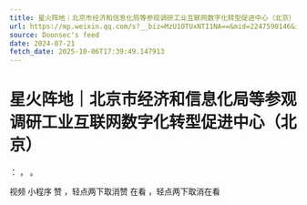 ```yaml
---
title: 星火阵地｜北京市经济和信息化局等参观调研工业互联网数字化转型促进中心（北京）
url: https://mp.weixin.qq.com/s?__biz=MzU1OTUxNTI1NA==&mid=2247590146&idx=1&sn=8b746f0c080558d6f25ec4101973d98d
source: Doonsec's feed
date: 2024-07-21
fetch_date: 2025-10-06T17:39:49.147913
---
```


# 星火阵地｜北京市经济和信息化局等参观调研工业互联网数字化转型促进中心（北京）

：
，
。

视频
小程序
赞
，轻点两下取消赞
在看
，轻点两下取消在看